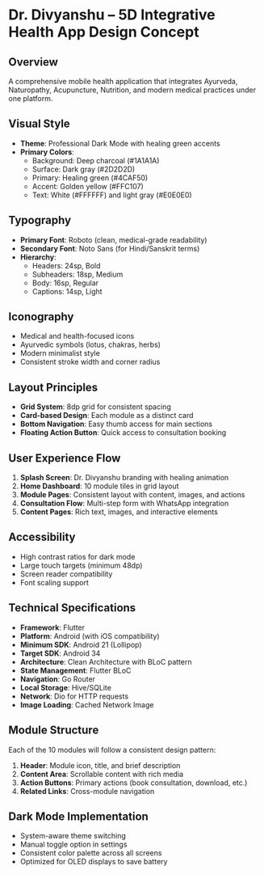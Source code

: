 # Dr. Divyanshu – 5D Integrative Health App Design Concept

## Overview
A comprehensive mobile health application that integrates Ayurveda, Naturopathy, Acupuncture, Nutrition, and modern medical practices under one platform.

## Visual Style
- **Theme**: Professional Dark Mode with healing green accents
- **Primary Colors**: 
  - Background: Deep charcoal (#1A1A1A)
  - Surface: Dark gray (#2D2D2D)
  - Primary: Healing green (#4CAF50)
  - Accent: Golden yellow (#FFC107)
  - Text: White (#FFFFFF) and light gray (#E0E0E0)

## Typography
- **Primary Font**: Roboto (clean, medical-grade readability)
- **Secondary Font**: Noto Sans (for Hindi/Sanskrit terms)
- **Hierarchy**: 
  - Headers: 24sp, Bold
  - Subheaders: 18sp, Medium
  - Body: 16sp, Regular
  - Captions: 14sp, Light

## Iconography
- Medical and health-focused icons
- Ayurvedic symbols (lotus, chakras, herbs)
- Modern minimalist style
- Consistent stroke width and corner radius

## Layout Principles
- **Grid System**: 8dp grid for consistent spacing
- **Card-based Design**: Each module as a distinct card
- **Bottom Navigation**: Easy thumb access for main sections
- **Floating Action Button**: Quick access to consultation booking

## User Experience Flow
1. **Splash Screen**: Dr. Divyanshu branding with healing animation
2. **Home Dashboard**: 10 module tiles in grid layout
3. **Module Pages**: Consistent layout with content, images, and actions
4. **Consultation Flow**: Multi-step form with WhatsApp integration
5. **Content Pages**: Rich text, images, and interactive elements

## Accessibility
- High contrast ratios for dark mode
- Large touch targets (minimum 48dp)
- Screen reader compatibility
- Font scaling support

## Technical Specifications
- **Framework**: Flutter
- **Platform**: Android (with iOS compatibility)
- **Minimum SDK**: Android 21 (Lollipop)
- **Target SDK**: Android 34
- **Architecture**: Clean Architecture with BLoC pattern
- **State Management**: Flutter BLoC
- **Navigation**: Go Router
- **Local Storage**: Hive/SQLite
- **Network**: Dio for HTTP requests
- **Image Loading**: Cached Network Image

## Module Structure
Each of the 10 modules will follow a consistent design pattern:
1. **Header**: Module icon, title, and brief description
2. **Content Area**: Scrollable content with rich media
3. **Action Buttons**: Primary actions (book consultation, download, etc.)
4. **Related Links**: Cross-module navigation

## Dark Mode Implementation
- System-aware theme switching
- Manual toggle option in settings
- Consistent color palette across all screens
- Optimized for OLED displays to save battery

